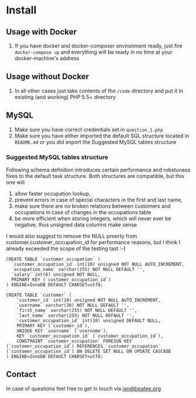 # Install #

## Usage with Docker

1. If you have docker and docker-composer environment ready, just fire `docker-compose up` and everything will be ready in no time at your docker-machine's address

## Usage without Docker

1. In all other cases just take contents of the `/code` directory and put it in existing (and working) PHP 5.5+ directory 

## MySQL

1. Make sure you have correct credentials set in `question_1.php`
2. Make sure you have either imported the default SQL structure located in `README.md` or you did import the Suggested MySQL tables structure

### Suggested MySQL tables structure

Following schema definition introduces certain performance and robstuness fixes to the default task structure. Both structures are compatible, but this one will
 
1. allow faster occupation lookup,
2. prevent errors in case of special characters in the first and last name,
3. make sure there are no broken relations between customers and occupations in case of changes in the occupations table
4. be more efficient when storing integers, which will never ever be negative, thus unsigned data columns make sense 

I would also suggest to remove the NULL proerty from customer.customer_occupation_id for performance reasons, but I think I already exceeded the scope of the testing tast :-)

```mysql
CREATE TABLE `customer_occupation` (
  `customer_occupation_id` int(10) unsigned NOT NULL AUTO_INCREMENT,
  `occupation_name` varchar(255) NOT NULL DEFAULT '',
  `salary` int(6) unsigned NOT NULL,
  PRIMARY KEY (`customer_occupation_id`)
) ENGINE=InnoDB DEFAULT CHARSET=utf8;

CREATE TABLE `customer` (
    `customer_id` int(10) unsigned NOT NULL AUTO_INCREMENT,
    `username` varchar(30) NOT NULL DEFAULT '',
    `first_name` varchar(255) NOT NULL DEFAULT '',
    `last_name` varchar(255) NOT NULL DEFAULT '',
    `customer_occupation_id` int(10) unsigned DEFAULT NULL,
    PRIMARY KEY (`customer_id`),
    UNIQUE KEY `username` (`username`),
    KEY `customer_occupation_id` (`customer_occupation_id`),
    CONSTRAINT `customer_occupation` FOREIGN KEY (`customer_occupation_id`) REFERENCES `customer_occupation` (`customer_occupation_id`) ON DELETE SET NULL ON UPDATE CASCADE
) ENGINE=InnoDB DEFAULT CHARSET=utf8;
```

## Contact

In case of questions feel free to get in touch via jan@beatee.org.